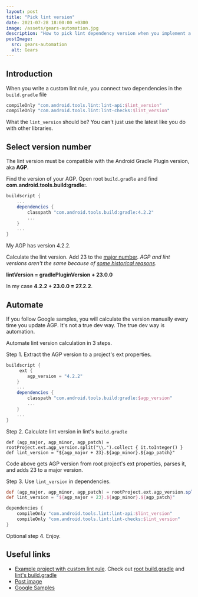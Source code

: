 ```yaml
---
layout: post
title: "Pick lint version"
date: 2021-07-28 18:00:00 +0300
image: /assets/gears-automation.jpg
description: "How to pick lint dependency version when you implement a custom lint rule for Android project."
postImage:
  src: gears-automation
  alt: Gears
---
```


## Introduction

When you write a custom lint rule,
you connect two dependencies in the `build.gradle` file
```groovy
compileOnly "com.android.tools.lint:lint-api:$lint_version"
compileOnly "com.android.tools.lint:lint-checks:$lint_version"
```

What the `lint_version` should be?
You can't just use the latest like you do with other libraries. 


## Select version number

The lint version must be compatible with the Android Gradle Plugin version, aka **AGP**.

Find the version of your AGP.
Open root `build.gradle` and find **com.android.tools.build:gradle:**.
```groovy
buildscript {
    ...
    dependencies {
        classpath "com.android.tools.build:gradle:4.2.2"
        ...
    }
    ...
}
```
My AGP has version 4.2.2.

Calculate the lint version.
Add 23 to the [major number](https://semver.org/).
*AGP and lint versions aren't the same because of
[some historical reasons](https://googlesamples.github.io/android-custom-lint-rules/api-guide.html#example:samplelintcheckgithubproject/lintversion?)*.

**lintVersion = gradlePluginVersion + 23.0.0**

In my case **4.2.2 + 23.0.0 = 27.2.2**.

## Automate

If you follow Google samples, you will calculate the version manually every time you update AGP.
It's not a true dev way.
The true dev way is automation.

Automate lint version calculation in 3 steps.

Step 1. Extract the AGP version to a project's ext properties.

```groovy
buildscript {
     ext {
        agp_version = "4.2.2"
    }
    ...
    dependencies {
        classpath "com.android.tools.build:gradle:$agp_version"
        ...
    }
    ...
}
```

Step 2. Calculate lint version in lint's `build.gradle`
```goovy
def (agp_major, agp_minor, agp_patch) = rootProject.ext.agp_version.split("\\.").collect { it.toInteger() }
def lint_version = "${agp_major + 23}.${agp_minor}.${agp_patch}"
```
Code above gets AGP version from root project's ext properties, parses it, and adds 23 to a major version.

Step 3. Use `lint_version` in dependencies.

```groovy
def (agp_major, agp_minor, agp_patch) = rootProject.ext.agp_version.split("\\.").collect { it.toInteger() }
def lint_version = "${agp_major + 23}.${agp_minor}.${agp_patch}"

dependencies {
    compileOnly "com.android.tools.lint:lint-api:$lint_version"
    compileOnly "com.android.tools.lint:lint-checks:$lint_version"
}
```

Optional step 4. Enjoy.

## Useful links

* [Example project with custom lint rule](https://github.com/VysotskiVadim/jetpack-navigation-example).
Check out [root build.gradle](https://github.com/VysotskiVadim/jetpack-navigation-example/blob/master/build.gradle)
and [lint's build.gradle](https://github.com/VysotskiVadim/jetpack-navigation-example/blob/master/lintrules/build.gradle)
* [Post image](https://flic.kr/p/beLdMH)
* [Google Samples](https://googlesamples.github.io/android-custom-lint-rules/api-guide.html)